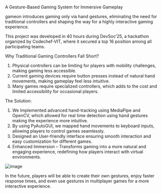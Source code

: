 A Gesture-Based Gaming System for Immersive Gameplay

gameon introduces gaming only via hand gestures, eliminating the need for traditional controllers and shaping the way for a highly interactive gaming experience. 

This project was developed in 40 hours during DevSoc’25, a hackathon organized by Codechef-VIT, where it secured a top 16  position among all participating teams.

Why Traditional Gaming Controllers Fall Short?

1. Physical controllers can be limiting for players with mobility challenges, making gaming less accessible.
2. Current gaming devices require button presses instead of natural hand movements, making gameplay feel less intuitive.
3. Many games require specialized controllers, which adds to the cost and limited accessibility for occasional players.

The Solution:

1. We Implemented advanced hand-tracking using MediaPipe and OpenCV, which allowed for real time detection using hand gestures making the experience more intuitive.
2. By using PyAutoGUI, we mapped hand movements to keyboard inputs, allowing players to control games seamlessly.
3. Designed an User-friendly interface ensuring smooth interaction and easy customization for different games.
4. Enhanced Immersion – Transforms gaming into a more natural and engaging experience, redefining how players interact with virtual environments.

![image](https://github.com/user-attachments/assets/2eade71d-a069-4191-a450-e9ef2b3006d5)


In the future, players will be able to create their own gestures, enjoy faster response times, and even use gestures in multiplayer games for a more interactive experience.
